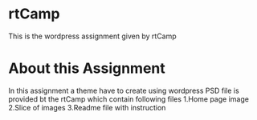 # rtCamp
This is the wordpress assignment given by rtCamp

# About this Assignment
In this assignment a theme have to create using wordpress PSD file is provided bt the rtCamp which contain following files
1.Home page image
2.Slice of images
3.Readme file with instruction
